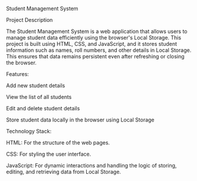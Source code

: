 Student Management System

Project Description

The Student Management System is a web application that allows users to manage student data efficiently using the browser's Local Storage. This project is built using HTML, CSS, and JavaScript, and it stores student information such as names, roll numbers, and other details in Local Storage. This ensures that data remains persistent even after refreshing or closing the browser.

Features:

Add new student details

View the list of all students

Edit and delete student details

Store student data locally in the browser using Local Storage

Technology Stack:


HTML: For the structure of the web pages.

CSS: For styling the user interface.

JavaScript: For dynamic interactions and handling the logic of storing, editing, and retrieving data from Local Storage.

